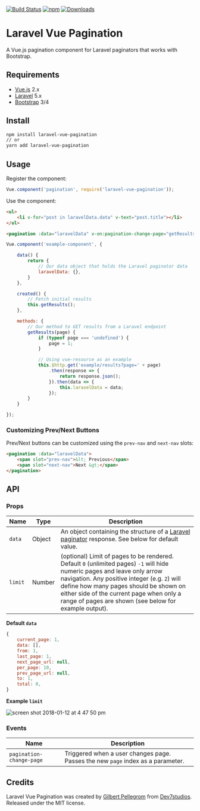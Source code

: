 [![Build Status](https://travis-ci.org/gilbitron/laravel-vue-pagination.svg?branch=master)](https://travis-ci.org/gilbitron/laravel-vue-pagination) [![npm](https://img.shields.io/npm/v/laravel-vue-pagination.svg)](https://www.npmjs.com/package/laravel-vue-pagination) [![Downloads](https://img.shields.io/npm/dt/laravel-vue-pagination.svg)](https://www.npmjs.com/package/laravel-vue-pagination)

# Laravel Vue Pagination
A Vue.js pagination component for Laravel paginators that works with Bootstrap.

## Requirements

* [Vue.js](https://vuejs.org/) 2.x
* [Laravel](http://laravel.com/docs/) 5.x
* [Bootstrap](http://getbootstrap.com/) 3/4

## Install

```bash
npm install laravel-vue-pagination
// or
yarn add laravel-vue-pagination
```

## Usage

Register the component:

```javascript
Vue.component('pagination', require('laravel-vue-pagination'));
```

Use the component:

```html
<ul>
    <li v-for="post in laravelData.data" v-text="post.title"></li>
</ul>

<pagination :data="laravelData" v-on:pagination-change-page="getResults"></pagination>
```

```javascript
Vue.component('example-component', {

	data() {
		return {
			// Our data object that holds the Laravel paginator data
			laravelData: {},
		}
	},

	created() {
		// Fetch initial results
		this.getResults();
	},

	methods: {
		// Our method to GET results from a Laravel endpoint
		getResults(page) {
			if (typeof page === 'undefined') {
				page = 1;
			}

			// Using vue-resource as an example
			this.$http.get('example/results?page=' + page)
				.then(response => {
					return response.json();
				}).then(data => {
					this.laravelData = data;
				});
		}
	}

});
```

### Customizing Prev/Next Buttons

Prev/Next buttons can be customized using the `prev-nav` and `next-nav` slots:

```html
<pagination :data="laravelData">
	<span slot="prev-nav">&lt; Previous</span>
	<span slot="next-nav">Next &gt;</span>
</pagination>
```

## API

### Props

| Name | Type | Description |
| --- | --- | --- |
| `data` | Object | An object containing the structure of a [Laravel paginator](https://laravel.com/docs/5.4/pagination) response. See below for default value. |
| `limit` | Number | (optional) Limit of pages to be rendered. Default `0` (unlimited pages) `-1` will hide numeric pages and leave only arrow navigation. Any positive integer (e.g. `2`) will define how many pages should be shown on either side of the current page when only a range of pages are shown (see below for example output). |

**Default `data`**

```javascript
{
	current_page: 1,
	data: [],
	from: 1,
	last_page: 1,
	next_page_url: null,
	per_page: 10,
	prev_page_url: null,
	to: 1,
	total: 0,
}
```

**Example `limit`**

![screen shot 2018-01-12 at 4 47 50 pm](https://user-images.githubusercontent.com/203882/34885624-8001513e-f7b8-11e7-9922-236e2b07caa0.png)

### Events

| Name | Description |
| --- | --- |
| `pagination-change-page` | Triggered when a user changes page. Passes the new `page` index as a parameter. |

## Credits

Laravel Vue Pagination was created by [Gilbert Pellegrom](https://gilbitron.me) from [Dev7studios](https://dev7studios.co). Released under the MIT license.
